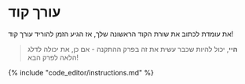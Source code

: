 # עורך קוד

את עומדת לכתוב את שורת הקוד הראשונה שלך, אז הגיע הזמן להוריד עורך קוד!

> **היי**, יכול להיות שכבר עשית את זה בפרק ההתקנה - אם כן, את יכולה לדלג הלאה לפרק הבא!

{% include "code_editor/instructions.md" %}